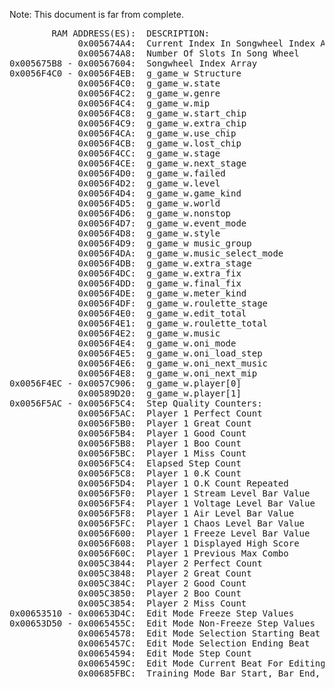 Note: This document is far from complete.
<pre>
        RAM ADDRESS(ES):  DESCRIPTION:                              NOTES:
             0x005674A4:  Current Index In Songwheel Index Array      
             0x005674A8:  Number Of Slots In Song Wheel
0x005675B8 - 0x00567604:  Songwheel Index Array 
0x0056F4C0 - 0x0056F4EB:  g_game_w Structure
             0x0056F4C0:  g_game_w.state
             0x0056F4C2:  g_game_w.genre
             0x0056F4C4:  g_game_w.mip
             0x0056F4C8:  g_game_w.start_chip
             0x0056F4C9:  g_game_w.extra_chip
             0x0056F4CA:  g_game_w.use_chip
             0x0056F4CB:  g_game_w.lost_chip
             0x0056F4CC:  g_game_w.stage
             0x0056F4CE:  g_game_w.next_stage
             0x0056F4D0:  g_game_w.failed
             0x0056F4D2:  g_game_w.level
             0x0056F4D4:  g_game_w.game_kind
             0x0056F4D5:  g_game_w.world
             0x0056F4D6:  g_game_w.nonstop
             0x0056F4D7:  g_game_w.event_mode
             0x0056F4D8:  g_game_w.style
             0x0056F4D9:  g_game_w music_group
             0x0056F4DA:  g_game_w.music_select_mode
             0x0056F4DB:  g_game_w.extra_stage
             0x0056F4DC:  g_game_w.extra_fix
             0x0056F4DD:  g_game_w.final_fix
             0x0056F4DE:  g_game_w.meter_kind
             0x0056F4DF:  g_game_w.roulette_stage
             0x0056F4E0:  g_game_w.edit_total
             0x0056F4E1:  g_game_w.roulette_total
             0x0056F4E2:  g_game_w.music
             0x0056F4E4:  g_game_w.oni_mode
             0x0056F4E5:  g_game_w.oni_load_step
             0x0056F4E6:  g_game_w.oni_next_music
             0x0056F4E8:  g_game_w.oni_next_mip
0x0056F4EC - 0x0057C906:  g_game_w.player[0]                            player is a 2-element array of g_each_w structs
             0x00589D20:  g_game_w.player[1]
0x0056F5AC - 0x0056F5C4:  Step Quality Counters:
             0x0056F5AC:  Player 1 Perfect Count
             0x0056F5B0:  Player 1 Great Count
             0x0056F5B4:  Player 1 Good Count
             0x0056F5B8:  Player 1 Boo Count
             0x0056F5BC:  Player 1 Miss Count
             0x0056F5C4:  Elapsed Step Count
             0x0056F5C8:  Player 1 0.K Count
             0x0056F5D4:  Player 1 O.K Count Repeated
             0x0056F5F0:  Player 1 Stream Level Bar Value
             0x0056F5F4:  Player 1 Voltage Level Bar Value
             0x0056F5F8:  Player 1 Air Level Bar Value
             0x0056F5FC:  Player 1 Chaos Level Bar Value
             0x0056F600:  Player 1 Freeze Level Bar Value
             0x0056F608:  Player 1 Displayed High Score
             0x0056F60C:  Player 1 Previous Max Combo
             0x005C3844:  Player 2 Perfect Count
             0x005C3848:  Player 2 Great Count
             0x005C384C:  Player 2 Good Count
             0x005C3850:  Player 2 Boo Count
             0x005C3854:  Player 2 Miss Count
0x00653510 - 0x00653D4C:  Edit Mode Freeze Step Values
0x00653D50 - 0x0065455C:  Edit Mode Non-Freeze Step Values
             0x00654578:  Edit Mode Selection Starting Beat
             0x0065457C:  Edit Mode Selection Ending Beat
             0x00654594:  Edit Mode Step Count
             0x0065459C:  Edit Mode Current Beat For Editing
             0x00685FBC:  Training Mode Bar Start, Bar End, And Music Speed
</pre>

